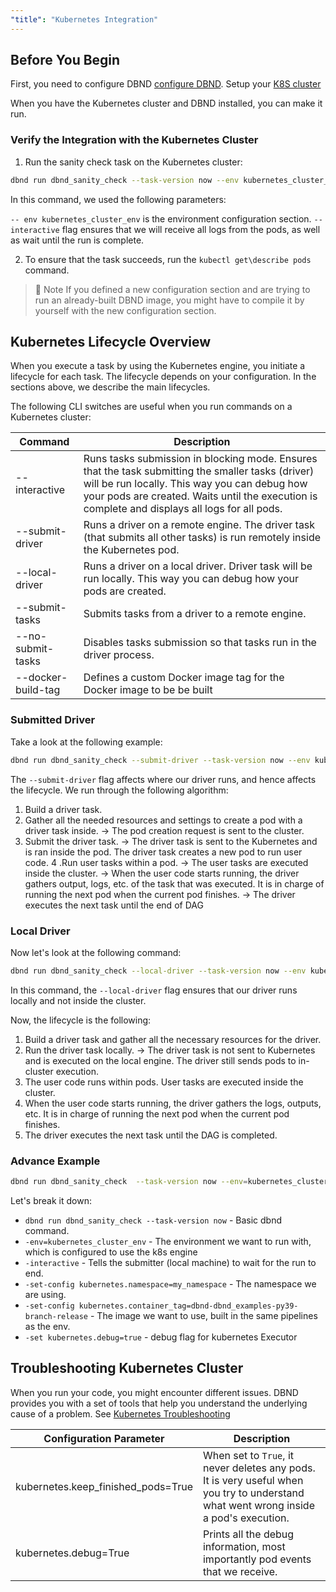 ```yaml
---
"title": "Kubernetes Integration"
---
```

## Before You Begin

First, you need to configure DBND [configure DBND](doc:kubernetes-engine-configuration).
Setup your [K8S cluster](doc:setup-k8s-cluster)

When you have the Kubernetes cluster and DBND installed, you can make it run.


### Verify the Integration with the Kubernetes Cluster
1. Run the sanity check task on the Kubernetes cluster:
```bash
dbnd run dbnd_sanity_check --task-version now --env kubernetes_cluster_env --interactive
```

In this command, we used the following parameters:

`-- env kubernetes_cluster_env` is the environment configuration section.
`--interactive` flag ensures that we will receive all logs from the pods, as well as wait until the run is complete.

2. To ensure that the task succeeds, run the `kubectl get\describe pods` command.

>🚧 Note
> If you defined a new configuration section and are trying to run an already-built DBND image, you might have to compile it by yourself with the new configuration section.

## Kubernetes Lifecycle Overview
When you execute a task by using the Kubernetes engine, you initiate a lifecycle for each task.
The lifecycle depends on your configuration. In the sections above, we describe the main lifecycles.

The following CLI switches are useful when you run commands on a Kubernetes cluster:

| Command | Description |
|---|---|
| --interactive | Runs tasks submission in blocking mode. Ensures that the task submitting the smaller tasks (driver) will be run locally. This way you can debug how your pods are created. Waits until the execution is complete and displays all logs for all pods. |
| --submit-driver | Runs a driver on a remote engine. The driver task (that submits all other tasks) is run remotely inside the Kubernetes pod. |
| --local-driver | Runs a driver on a local driver.  Driver task will be run locally. This way you can debug how your pods are created. |
| --submit-tasks | Submits tasks from a driver to a remote engine. |
| --no-submit-tasks | Disables tasks submission so that tasks run in the driver process. |
| --docker-build-tag | Defines a custom Docker image tag for the Docker image to be be built |



### Submitted Driver
Take a look at the following example:

```bash
dbnd run dbnd_sanity_check --submit-driver --task-version now --env kubernetes_cluster_env
```

The `--submit-driver` flag affects where our driver runs, and hence affects the lifecycle.
We run through the following algorithm:

1.  Build a driver task.
2. Gather all the needed resources and settings to create a pod with a driver task inside.
-> The pod creation request is sent to the cluster.
3. Submit the driver task.
 -> The driver task is sent to the Kubernetes and is ran inside the pod. The driver task creates a new pod to run user code.
4 .Run user tasks within a pod.
-> The user tasks are executed inside the cluster.
-> When the user code starts running, the driver gathers output, logs, etc. of the task that was executed. It is in charge of running the next pod when the current pod finishes.
-> The driver executes the next task until the end of DAG

### Local Driver
Now let's look at the following command:

```bash
dbnd run dbnd_sanity_check --local-driver --task-version now --env kubernetes_cluster_env
```
In this command, the `--local-driver` flag ensures that our driver runs locally and not inside the cluster.

Now, the lifecycle is the following:

1. Build a driver task and gather all the necessary resources for the driver.
2. Run the driver task locally.
-> The driver task is not sent to Kubernetes and is executed on the local engine. The driver still sends pods to in-cluster execution.
3. The user code runs within pods. User tasks are executed inside the cluster.
4. When the user code starts running, the driver gathers the logs, outputs, etc. It is in charge of running the next pod when the current pod finishes.
5. The driver executes the next task until the DAG is completed.


### Advance Example
```bash
dbnd run dbnd_sanity_check  --task-version now --env=kubernetes_cluster_env --interactive --set-config kubernetes.namespace=my_namespace  --set-config kubernetes.container_tag=dbnd-dbnd_examples-py39-branch-release --set kubernetes.debug=true
```

Let's break it down:

- `dbnd run dbnd_sanity_check --task-version now` - Basic dbnd command.
- `-env=kubernetes_cluster_env` - The environment we want to run with, which is configured to use the k8s engine
- `-interactive` - Tells the submitter (local machine) to wait for the run to end.
- `-set-config kubernetes.namespace=my_namespace` - The namespace we are using.
- `-set-config kubernetes.container_tag=dbnd-dbnd_examples-py39-branch-release` - The image we want to use, built in the same pipelines as the env.
- `-set kubernetes.debug=true` - debug flag for kubernetes Executor

## Troubleshooting Kubernetes Cluster
When you run your code, you might encounter different issues. DBND provides you with a set of tools that help you understand the underlying cause of a problem.  See [Kubernetes Troubleshooting](doc:kubernetes-troubleshooting)

| Configuration Parameter | Description |
|---|---|
| kubernetes.keep_finished_pods=True | When set to `True`, it never deletes any pods. It is very useful when you try to understand what went wrong inside a pod's execution. |
| kubernetes.debug=True | Prints all the debug information, most importantly pod events that we receive. |

